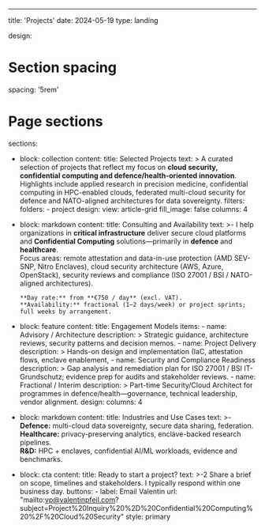 ---
title: 'Projects'
date: 2024-05-19
type: landing

design:
  # Section spacing
  spacing: '5rem'

# Page sections
sections:
- block: collection
  content:
    title: Selected Projects
    text: >
      A curated selection of projects that reflect my focus on **cloud security,
      confidential computing and defence/health-oriented innovation**.  
      Highlights include applied research in precision medicine,
      confidential computing in HPC-enabled clouds,
      federated multi-cloud security for defence and NATO-aligned
      architectures for data sovereignty.
    filters:
      folders:
        - project
  design:
    view: article-grid
    fill_image: false
    columns: 4

- block: markdown
  content:
    title: Consulting and Availability
    text: >-
      I help organizations in **critical infrastructure** deliver secure cloud platforms and
      **Confidential Computing** solutions—primarily in **defence** and **healthcare**.  
      Focus areas: remote attestation and data-in-use protection (AMD SEV-SNP, Nitro Enclaves),
      cloud security architecture (AWS, Azure, OpenStack), security reviews and compliance
      (ISO 27001 / BSI / NATO-aligned architectures).

      **Day rate:** from **€750 / day** (excl. VAT).  
      **Availability:** fractional (1–2 days/week) or project sprints; full weeks by arrangement.

- block: feature
  content:
    title: Engagement Models
    items:
      - name: Advisory / Architecture
        description: >
          Strategic guidance, architecture reviews, security patterns and decision memos.
          <!-- Typical: 2–4 workshops + written recommendations. -->
      - name: Project Delivery
        description: >
          Hands-on design and implementation (IaC, attestation flows, enclave enablement,
          <!-- controls and guardrails). Typical: 1–3 days/week for 4–12 weeks. -->
      - name: Security and Compliance Readiness
        description: >
          Gap analysis and remediation plan for ISO 27001 / BSI IT-Grundschutz; evidence
          prep for audits and stakeholder reviews.
      - name: Fractional / Interim
        description: >
          Part-time Security/Cloud Architect for programmes in defence/health—governance,
          technical leadership, vendor alignment.
  design:
    columns: 4

- block: markdown
  content:
    title: Industries and Use Cases
    text: >-
      **Defence:** multi-cloud data sovereignty, secure data sharing, federation.  
      **Healthcare:** privacy-preserving analytics, enclave-backed research pipelines.  
      **R&D:** HPC + enclaves, confidential AI/ML workloads, evidence and benchmarks.

- block: cta
  content:
    title: Ready to start a project?
    text: >-2
      Share a brief on scope, timelines and stakeholders. I typically respond within one business day.
    buttons:
      - label: Email Valentin
        url: "mailto:vp@valentinpfeil.com?subject=Project%20Inquiry%20%2D%20Confidential%20Computing%20%2F%20Cloud%20Security"
        style: primary